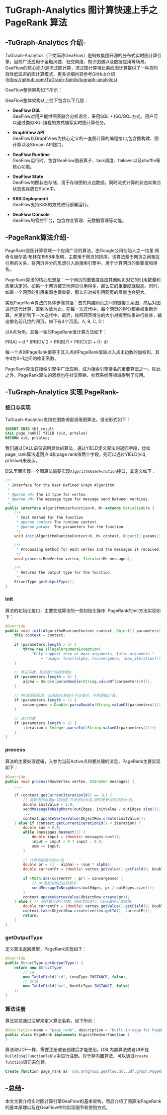 # TuGraph-Analytics 图计算快速上手之 PageRank 算法

## -TuGraph-Analytics 介绍-

TuGraph-Analytics（下文简称GeaFlow）是蚂蚁集团开源的分布式实时图计算引擎，目前广泛应用于金融风控、社交网络、知识图谱以及数据应用等场景。GeaFlow的核心能力是流式图计算，流式图计算相比离线图计算提供了一种高时效性低延迟的图计算模式，更多详细内容参考GitHub介绍(https://github.com/TuGraph-family/tugraph-analytics).

GeaFlow整体架构如下所示：

GeaFlow整体架构从上往下包含以下几层：

- **GeaFlow DSL**  
  GeaFlow对用户提供图表融合分析语言，采用SQL + ISO/GQL方式。用户可以通过类似SQL编程的方式编写实时图计算任务。

- **GraphView API**  
  GeaFlow以GraphView为核心定义的一套图计算的编程接口,包含图构建、图计算以及Stream API接口。

- **GeaFlow Runtime**  
  GeaFlow运行时，包含GeaFlow图表算子、task调度、failover以及shuffle等核心功能。

- **GeaFlow State**  
  GeaFlow的图状态存储，用于存储图的点边数据。同时流式计算的状态如聚合状态也存放在State中。

- **K8S Deployment**  
  GeaFlow支持K8S的方式进行部署运行。

- **GeaFlow Console**  
  GeaFlow的管控平台，包含作业管理、元数据管理等功能。

## -PageRank算法介绍-

PageRank是图计算领域一个应用广泛的算法，由Google公司创始人之一拉里·佩奇与谢尔盖·布林在1998年发明，主要用于网页的排序。该算法基于网页之间相互引用的关系，将网页评分的思想引入到搜索引擎中，用于计算网页的重要度和排名。

PageRank算法的核心思想是：一个网页的重要度是由其他网页对它的引用数量和质量决定的。如果一个网页被其他网页引用得多，那么它的重要度就越高。同时，如果一个网页的引用来源也很重要，那么它对被引用网页的贡献也会更大。

实现PageRank算法的具体步骤包括：首先构建网页之间的链接关系图，然后对图进行迭代计算，直到收敛为止。在每一次迭代中，每个网页的得分都会被重新计算，并更新到下一次迭代中。最后，按照网页得分的大小对搜索结果进行排序，输出排名前几位的网页。如下有4个页面，A, B, C, D：

以A点为例，其每一轮的PageRank值计算方法如下：

PR(A) = d * (PR(D)/ 2 + PR(B)/1 + PR(C)/2) + (1- d)

每一个点的PageRank值等于其入点的PageRank值除以入点出边数的加权和，其中d为0~1之间的修正系数。

PageRank算法在搜索引擎中广泛应用，成为搜索引擎排名的重要算法之一。除此之外，PageRank算法的思想也在社交网络、推荐系统等领域得到了应用。

## -TuGraph-Analytics 实现 PageRank-

### 接口与实现

TuGraph-Analytics支持在图查询里调用图算法，语法形式如下：

```sql
INSERT INTO tbl_result
CALL page_rank() YIELD (vid, prValue)
RETURN vid, prValue;
```

我们通过CALL语句调用具体的算法，通过YIELD定义算法的返回字段，比如page_rank算法返回点id和page rank值两个字段，则可以通过YIELD(vid, prValue)来表示。

DSL里面实现一个图算法需要实现`AlgorithmUserFunction`接口，其定义如下：

```java
/**
 * Interface for the User Defined Graph Algorithm.
 * 
 * @param <K> The id type for vertex.
 * @param <M> The message type for message send between vertices.
 */
public interface AlgorithmUserFunction<K, M> extends Serializable {
    /**
     * Init method for the function
     * @param context The runtime context.
     * @param params  The parameters for the function.
     */
    void init(AlgorithmRuntimeContext<K, M> context, Object[] params);

    /**
     * Processing method for each vertex and the messages it received.
     */
    void process(RowVertex vertex, Iterator<M> messages);

    /**
     * Returns the output type for the function.
     */
    StructType getOutputType();
}
```

### init

算法的初始化接口，主要完成算法的一些初始化操作. PageRank的init方法实现如下：

```java
@Override
public void init(AlgorithmRuntimeContext context, Object[] parameters) {
    this.context = context;
	
    if (parameters.length > 3) {
        throw new IllegalArgumentException(
            "Only support zero or more arguments, false arguments "
                + "usage: func([alpha, [convergence, [max_iteration]]])");
    }
	
    // 修正系数，即前面介绍的参数d.
    if (parameters.length > 0) {
        alpha = Double.parseDouble(String.valueOf(parameters[0]));
    }
	
    // PR值更新阀值，当点的pr差值小于该值时，不再更新pr值.
    if (parameters.length > 1) {
        convergence = Double.parseDouble(String.valueOf(parameters[1]));
    }
	
    // 迭代次数
    if (parameters.length > 2) {
        iteration = Integer.parseInt(String.valueOf(parameters[2]));
    }
}
```

### process

算法的主要处理逻辑，入参为当前Active点和要处理的消息，PageRank主要实现如下：

```java
@Override
public void process(RowVertex vertex, Iterator messages) {
    ....
	
    if (context.getCurrentIterationId() == 1L) {
        // 首轮迭代设置pr初始值,并发送给出边,同时更新当前点的pr值。
        double initValue = 1.0;
        sendMessageToNeighbors(outEdges, initValue / outEdges.size());
        ...
        context.updateVertexValue(ObjectRow.create(initValue));
    } else if (context.getCurrentIterationId() < iteration) {
        double sum = 0.0;
        while (messages.hasNext()) {
            double input = (double) messages.next();
            input = input > 0 ? input : 0.0;
            sum += input;
        }
		
        // 计算当前迭代的pr值
        double pr = (1 - alpha) + (sum * alpha);
        double currentPr = (double) vertex.getValue().getField(0, DoubleType.INSTANCE);
		
        if (Math.abs(currentPr - pr) > convergence) {
            // pr值发送给出边目标点.
            sendMessageToNeighbors(outEdges, pr / outEdges.size());
        } 
        context.updateVertexValue(ObjectRow.create(pr));
    } else { // 到达最大迭代次数，结束本轮迭代，take最终计算结果.
        double currentPr = (double) vertex.getValue().getField(0, DoubleType.INSTANCE);
        context.take(ObjectRow.create(vertex.getId(), currentPr));
        return;
    }
}
```

### getOutputType

定义算法返回类型，PageRank实现如下：

```java
@Override
public StructType getOutputType() {
    return new StructType(
        // id
        new TableField("id", LongType.INSTANCE, false),
        // pr值
        new TableField("pr", DoubleType.INSTANCE, false)
    );
}
```

### 算法注册

算法实现通过注解来定义算法名称，如下所示：

```java
@Description(name = "page_rank", description = "built-in udga for PageRank")
public class PageRank implements AlgorithmUserFunction {
}
```

算法和UDF一样，需要注册或者创建后才能使用。DSL内置算法或者UDF在`BuildInSqlFunctionTable`中进行注册。对于非内置算法，可以通过`create function`语句来创建。

```sql
Create function page_rank as 'com.antgroup.geaflow.dsl.udf.graph.PageRank';
```

## -总结-

本文主要介绍实时图计算引擎GeaFlow的基本架构，然后介绍了图算法PageRank的基本原理以及在GeaFlow中的实现细节和使用方式。

